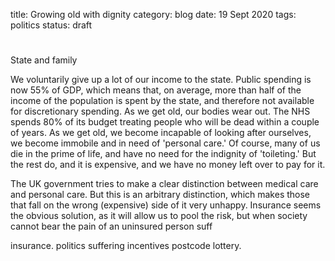 title: Growing old with dignity
category: blog
date: 19 Sept 2020
tags: politics
status: draft

# 


State and family

We voluntarily give up a lot of our income to the state. 
Public spending is now 55% of GDP, which means that, on average, more than half of the income of the population is spent by the state, 
and therefore not available for discretionary spending.
As we get old, our bodies wear out. The NHS spends 80% of its budget treating people who will be dead within a couple of years.
As we get old, we become incapable of looking after ourselves,
we become immobile and in need of 'personal care.'
Of course, many of us die in the prime of life, and have no need for the indignity of 'toileting.'
But the rest do, and it is expensive, and we have no money left over to pay for it.

The UK government tries to make a clear distinction between medical care and personal care.
But this is an arbitrary distinction, which makes those  that fall on the wrong (expensive) side of it very unhappy.
Insurance seems the obvious solution, as it will allow us to  pool the risk, but  when society cannot bear the pain of 
an uninsured person suff

insurance.
politics
suffering
incentives
postcode lottery.